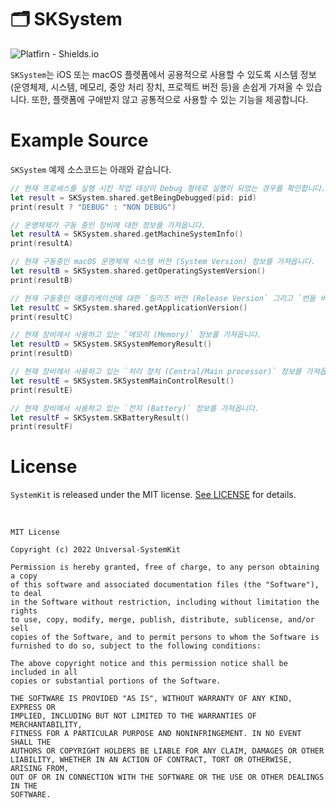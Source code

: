 # 🗂 SKSystem

![Platfirn - Shields.io](https://img.shields.io/badge/Platforms-iOS%20%7C%20macOS-yellowgreen)

`SKSystem`는 iOS 또는 macOS 플렛폼에서 공용적으로 사용할 수 있도록 시스템 정보 (운영체제, 시스템, 메모리, 중앙 처리 장치, 프로젝트 버전 등)을 손쉽게 가져올 수 있습니다. 또한, 플랫폼에 구애받지 않고 공통적으로 사용할 수 있는 기능을 제공합니다.

# Example Source

`SKSystem` 예제 소스코드는 아래와 같습니다.

```Swift
// 현재 프로세스를 실행 시킨 작업 대상이 Debug 형태로 실행이 되었는 경우를 확인합니다.
let result = SKSystem.shared.getBeingDebugged(pid: pid)
print(result ? "DEBUG" : "NON DEBUG")

// 운영체제가 구동 중인 장비에 대한 정보를 가져옵니다.
let resultA = SKSystem.shared.getMachineSystemInfo()
print(resultA)

// 현재 구동중인 macOS 운영체제 시스템 버전 (System Version) 정보를 가져옵니다.
let resultB = SKSystem.shared.getOperatingSystemVersion()
print(resultB)

// 현재 구동중인 애플리케이션에 대한 `릴리즈 버전 (Release Version` 그리고 `번들 버전 (Bundle Version)` 정보를 가져옵니다.
let resultC = SKSystem.shared.getApplicationVersion()
print(resultC)

// 현재 장비에서 사용하고 있는 `메모리 (Memory)` 정보를 가져옵니다.
let resultD = SKSystem.SKSystemMemoryResult()
print(resultD)

// 현재 장비에서 사용하고 있는 `처리 장치 (Central/Main processor)` 정보를 가져옵니다.
let resultE = SKSystem.SKSystemMainControlResult()
print(resultE)

// 현재 장비에서 사용하고 있는 `전지 (Battery)` 정보를 가져옵니다.
let resultF = SKSystem.SKBatteryResult()
print(resultF)
```

# License

`SystemKit` is released under the MIT license. [See LICENSE](https://github.com/ChangYeop-Yang/Apple-SystemKit/blob/main/LICENSE) for details.

</br>

```TEXT
MIT License

Copyright (c) 2022 Universal-SystemKit

Permission is hereby granted, free of charge, to any person obtaining a copy
of this software and associated documentation files (the "Software"), to deal
in the Software without restriction, including without limitation the rights
to use, copy, modify, merge, publish, distribute, sublicense, and/or sell
copies of the Software, and to permit persons to whom the Software is
furnished to do so, subject to the following conditions:

The above copyright notice and this permission notice shall be included in all
copies or substantial portions of the Software.

THE SOFTWARE IS PROVIDED "AS IS", WITHOUT WARRANTY OF ANY KIND, EXPRESS OR
IMPLIED, INCLUDING BUT NOT LIMITED TO THE WARRANTIES OF MERCHANTABILITY,
FITNESS FOR A PARTICULAR PURPOSE AND NONINFRINGEMENT. IN NO EVENT SHALL THE
AUTHORS OR COPYRIGHT HOLDERS BE LIABLE FOR ANY CLAIM, DAMAGES OR OTHER
LIABILITY, WHETHER IN AN ACTION OF CONTRACT, TORT OR OTHERWISE, ARISING FROM,
OUT OF OR IN CONNECTION WITH THE SOFTWARE OR THE USE OR OTHER DEALINGS IN THE
SOFTWARE.
```
